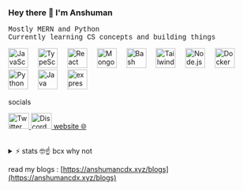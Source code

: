 ### Hey there 👋 I'm Anshuman

<pre style="font-family: 'Courier New', monospace;">
Mostly MERN and Python 
Currently learning CS concepts and building things </pre>

<div align="left">
  <img src="https://cdn.jsdelivr.net/gh/devicons/devicon/icons/javascript/javascript-original.svg" height="40" alt="JavaScript logo" />
  <img width="12" />
  <img src="https://cdn.jsdelivr.net/gh/devicons/devicon/icons/typescript/typescript-original.svg" height="40" alt="TypeScript logo" />
  <img width="12" />
  <img src="https://cdn.jsdelivr.net/gh/devicons/devicon/icons/react/react-original.svg" height="40" alt="React logo" />
  <img width="12" />
  <img src="https://cdn.jsdelivr.net/gh/devicons/devicon/icons/mongodb/mongodb-original.svg" height="40" alt="MongoDB logo" />
  <img width="12" />
  <img src="https://cdn.jsdelivr.net/gh/devicons/devicon/icons/bash/bash-original.svg" height="40" alt="Bash logo" />
  <img width="12" />
  <img src="https://cdn.jsdelivr.net/gh/devicons/devicon/icons/tailwindcss/tailwindcss-original-wordmark.svg" height="40" alt="Tailwind CSS logo" />
  <img width="12" />
  <img src="https://cdn.jsdelivr.net/gh/devicons/devicon/icons/nodejs/nodejs-original.svg" height="40" alt="Node.js logo" />
  <img width="12" />
  <img src="https://cdn.jsdelivr.net/gh/devicons/devicon/icons/docker/docker-original.svg" height="40" alt="Docker logo" />
  <img width="12" />
  <img src="https://cdn.jsdelivr.net/gh/devicons/devicon/icons/python/python-original.svg" height="40" alt="Python logo" />
  <img width="12" />
  <img src="https://cdn.jsdelivr.net/gh/devicons/devicon/icons/java/java-original.svg" height="40" alt="Java logo" />
  <img width="12" />
  <img src="https://cdn.jsdelivr.net/gh/devicons/devicon/icons/express/express-original.svg" height="40" alt="express logo" />
</div>


socials

<div align="left">  <a href="https://x.com/anshumancdx" target="_blank"> <img src="https://raw.githubusercontent.com/maurodesouza/profile-readme-generator/master/src/assets/icons/social/twitter/default.svg" width="42" height="32" alt="Twitter logo" /> </a> <a href="https://discord.com/users/thelazymonkee" target="_blank"> <img src="https://raw.githubusercontent.com/maurodesouza/profile-readme-generator/master/src/assets/icons/social/discord/default.svg" width="42" height="32" alt="Discord logo" /> </a> <a href="https://anshumancdx.xyz" target="_blank">  <a href="anshumancdx.xyz" target="_blank"> website 🌐 </a></div>





###
<img height="8" />
<details>
  
<summary>⚡️ stats 🤓☝️ bcx why not  </summary>
<br />

![Top Langs](https://github-readme-stats.vercel.app/api/top-langs/?username=anshumancodes&layout=compact&hide=css,html)

![Anshuman's GitHub stats](https://github-readme-stats.vercel.app/api?username=anshumancodes&count_private=true&show_icons=true&theme=onedark)

</details>

read my blogs : [https://anshumancdx.xyz/blogs](https://anshumancdx.xyz/blogs)
